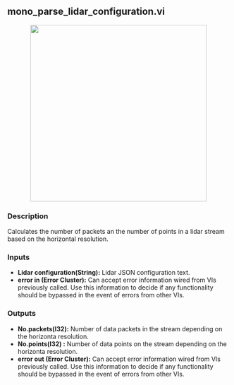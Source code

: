 ## mono_parse_lidar_configuration.vi
<p align="center">
<img src="https://github.com/monoDriveIO/client/raw/master/WikiPhotos/LV_client/utilities/monoDrive_lvlib_mono__parse__lidar__configurationc.png" 
width="400"  />
</p>

### Description 
Calculates the number of packets an the number of points in a lidar stream based on the horizontal resolution.

### Inputs

- **Lidar configuration(String):** Lidar JSON configuration text.
- **error in (Error Cluster):** Can accept error information wired from VIs previously called. Use this information to decide if any functionality should be bypassed in the event of errors from other VIs.


### Outputs

- **No.packets(I32):** Number of data packets in the stream depending on the horizonta resolution.
- **No.points(I32) :** Number of data points on the stream depending on the horizonta resolution.
- **error out (Error Cluster):** Can accept error information wired from VIs previously called. Use this information to decide if any functionality should be bypassed in the event of errors from other VIs.
